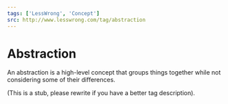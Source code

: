 ```yaml
---
tags: ['LessWrong', 'Concept']
src: http://www.lesswrong.com/tag/abstraction
---
```


# Abstraction
An abstraction is a high-level concept that groups things together while not considering some of their differences.

(This is a stub, please rewrite if you have a better tag description).

